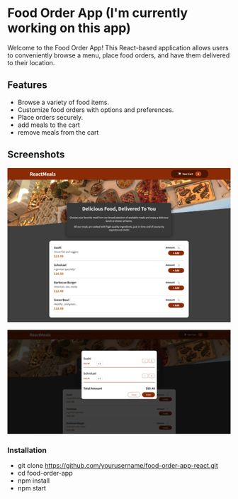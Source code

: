 # Food Order App (I'm currently working on this app)
Welcome to the Food Order App! This React-based application allows users to conveniently browse a menu, place food orders, and have them delivered to their location.

## Features

- Browse a variety of food items.
- Customize food orders with options and preferences.
- Place orders securely.
- add meals to the cart
- remove meals from the cart

## Screenshots

![Homepage](img/food3.png)

![Menu Selection](img/food4.png)


### Installation
- git clone https://github.com/yourusername/food-order-app-react.git
- cd food-order-app
- npm install
- npm start

